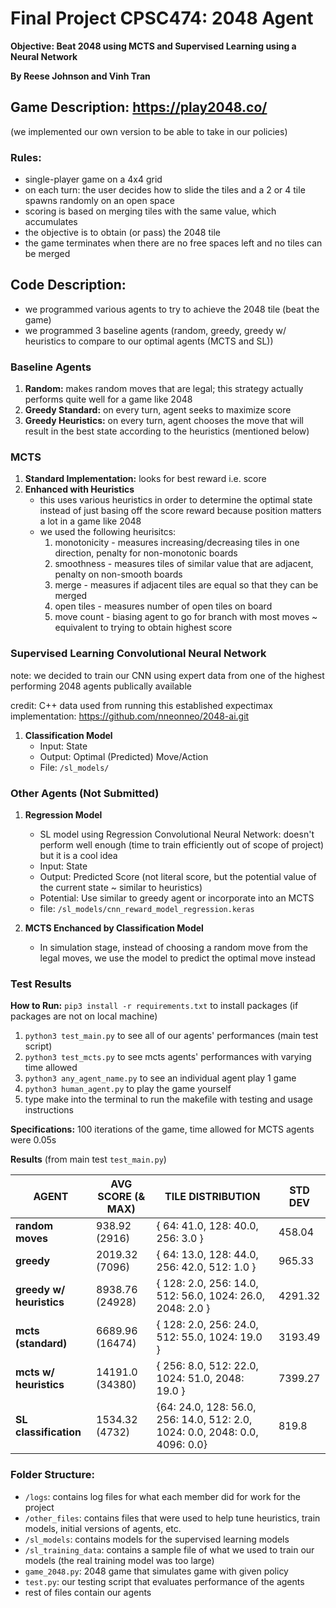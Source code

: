 # Final Project CPSC474: 2048 Agent
**Objective: Beat 2048 using MCTS and Supervised Learning using a Neural Network**

**By Reese Johnson and Vinh Tran**

## Game Description: https://play2048.co/
(we implemented our own version to be able to take in our policies)

### Rules:
- single-player game on a 4x4 grid
- on each turn: the user decides how to slide the tiles and a 2 or 4 tile spawns randomly on an open space
- scoring is based on merging tiles with the same value, which accumulates 
- the objective is to obtain (or pass) the 2048 tile 
- the game terminates when there are no free spaces left and no tiles can be merged

## Code Description:
- we programmed various agents to try to achieve the 2048 tile (beat the game)
- we programmed 3 baseline agents (random, greedy, greedy w/ heuristics to compare to our optimal agents (MCTS and SL))

### Baseline Agents 
1. **Random:** makes random moves that are legal; this strategy actually performs quite well for a game like 2048
2. **Greedy Standard:** on every turn, agent seeks to maximize score
3. **Greedy Heuristics:** on every turn, agent chooses the move that will result in the best state according to the heuristics (mentioned below)

### MCTS
1. **Standard Implementation:** looks for best reward i.e. score
2. **Enhanced with Heuristics**
    - this uses various heuristics in order to determine the optimal state instead of just basing off the score reward because position matters a lot in a game like 2048
    - we used the following heurisitcs:
      1. monotonicity - measures increasing/decreasing tiles in one direction, penalty for non-monotonic boards
      2. smoothness - measures tiles of similar value that are adjacent, penalty on non-smooth boards
      3. merge - measures if adjacent tiles are equal so that they can be merged
      4. open tiles - measures number of open tiles on board
      5. move count - biasing agent to go for branch with most moves ~ equivalent to trying to obtain highest score
   
### Supervised Learning Convolutional Neural Network
note: we decided to train our CNN using expert data from one of the highest performing 2048 agents publically available

credit: C++ data used from running this established expectimax implementation: https://github.com/nneonneo/2048-ai.git 

1. **Classification Model**
    - Input: State
    - Output: Optimal (Predicted) Move/Action
    - File: `/sl_models/`
      
  
### Other Agents (Not Submitted)

1. **Regression Model**
   - SL model using Regression Convolutional Neural Network: doesn't perform well enough (time to train efficiently out of scope of project) but it is a cool idea
   - Input: State
   - Output: Predicted Score (not literal score, but the potential value of the current state ~ similar to heuristics)
   - Potential: Use similar to greedy agent or incorporate into an MCTS
   - file: `/sl_models/cnn_reward_model_regression.keras`

2. **MCTS Enchanced by Classification Model**
    - In simulation stage, instead of choosing a random move from the legal moves, we use the model to predict the optimal move instead

### Test Results

**How to Run:** `pip3 install -r requirements.txt` to install packages (if packages are not on local machine)
1. `python3 test_main.py` to see all of our agents' performances (main test script)
2. `python3 test_mcts.py` to see mcts agents' performances with varying time allowed
3. `python3 any_agent_name.py` to see an individual agent play 1 game
4. `python3 human_agent.py` to play the game yourself
5. type make into the terminal to run the makefile with testing and usage instructions

**Specifications:** 100 iterations of the game, time allowed for MCTS agents were 0.05s 

**Results** (from main test `test_main.py`)

| AGENT | AVG SCORE (& MAX) | TILE DISTRIBUTION | STD DEV |
| --- | --- | --- | --- |
| **random moves** | 938.92 (2916) | { 64: 41.0, 128: 40.0, 256: 3.0 } |  458.04 |
| **greedy** | 2019.32 (7096) | { 64: 13.0, 128: 44.0, 256: 42.0, 512: 1.0 } | 965.33 |
| **greedy w/ heuristics** | 8938.76 (24928) | { 128: 2.0, 256: 14.0, 512: 56.0, 1024: 26.0, 2048: 2.0 } | 4291.32 |
| **mcts (standard)** | 6689.96 (16474) | { 128: 2.0, 256: 24.0, 512: 55.0, 1024: 19.0 } | 3193.49 |
| **mcts w/ heuristics** | 14191.0 (34380) | { 256: 8.0, 512: 22.0, 1024: 51.0, 2048: 19.0 } | 7399.27 |
| **SL classification** |1534.32 (4732)|{64: 24.0, 128: 56.0, 256: 14.0, 512: 2.0, 1024: 0.0, 2048: 0.0, 4096: 0.0} |819.8 |


### Folder Structure:
- `/logs`: contains log files for what each member did for work for the project
- `/other_files`: contains files that were used to help tune heuristics, train models, initial versions of agents, etc.
- `/sl_models`: contains models for the supervised learning models
- `/sl_training_data`: contains a sample file of what we used to train our models (the real training model was too large)
- `game_2048.py`: 2048 game that simulates game with given policy
- `test.py`: our testing script that evaluates performance of the agents
- rest of files contain our agents

